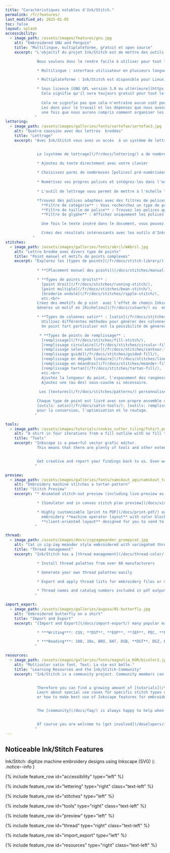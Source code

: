 ```yaml
---
title: "Caractéristiques notables d'Ink/Stitch."
permalink: /fr/features/
last_modified_at: 2025-01-05
toc: false
layout: splash
accessibility:
  - image_path: /assets/images/features/gnu.jpg
    alt: "Embroidered GNU and Penguin"
    title: "Multilingue, multiplateforme, gratuit et open source"
    excerpt: "L'objectif du projet Ink/Stitch est de mettre des outils de conception de broderie gratuits et de haute qualité entre les mains de personnes qui n'auraient normalement pas accès à de tels outils.

              Nous voulons donc le rendre facile à utiliser pour tout le monde :

              * Multilingue : interface utilisateur en plusieurs langues ([Aide appréciée](https://translate.inkstitch.org))

              * Multiplateforme : Ink/Stitch est disponible pour Linux, Windows et macOS.

              * Sous licence [GNU GPL version 3.0 ou ultérieure](https://www.gnu.org/licenses/gpl-3.0).
                Cela signifie qu'il sera toujours gratuit pour tout le monde d'utiliser, de partager et de contribuer.<br><br>
    
                Cela ne signifie pas que cela n'entraîne aucun coût pour les contributeurs.
                Les dons pour le travail et les dépenses que nous avons consacrés au programme seront les bienvenus -
                une fois que nous aurons compris comment organiser les finances....
             "
lettering:
  - image_path: /assets/images/galleries/fonts/sortefax/sortefax3.jpg
    alt: "Quatre coussins avec des lettres  brodées"
    title: "Lettrage"
    excerpt: "Avec Ink/Stitch vous avez un accès  à un système de lettrage facile à utiliser avec une longue liste de polices prêtes à l'emploi.


              Le [système de lettrage](/fr/docs/lettering/) a de nombreuses fonctionnalités intéressantes :

              * Ajoutez du texte directement avec votre clavier
              
              * Choisissez parmi de nombreuses [polices] pré-numérisées (/fr/fonts/font-library/)
              
              * Numérisez vos propres polices et intégrez-les dans l'outil de lettrage (ou partagez-les avec tout le monde)
              
              * L'outil de lettrage vous permet de mettre à l'échelle les polices dans les limites définies par l'auteur 

              *Trouvez des polices adaptées avec des filtres de polices pouvant être utilisés simultanément :<br>
                **Filtre de catégorie** : Vous recherchez un type de police spécifique ? Le filtre de catégorie de police vous aide à trouver des polices avec des types ou des styles de points spécifiques.<br>
                **Filtre de taille de police** : Trouvez les polices qui correspondent à votre conception. La police choisie s'adaptera automatiquement à la valeur de taille saisie dans le filtre.<br>
                **Filtre de glyphe** : Affichez uniquement les polices avec tous les glyphes nécessaires pour le texte donné

                Une fois le texte inséré dans le document, vous pouvez modifier les chemins et les paramètres de broderie comme vous le souhaitez.

                Créez des résultats intéressants avec les outils d'Inkscape disponibles, par exemple [Lettrage le long du chemin](/docs/lettering/#lettering-along-path) ou la déformation d'enveloppe [effets de chemin](/tutorials/distort/).
            "
stitches:
  - image_path: /assets/images/galleries/fonts/abril/WAbril.jpg
    alt: "Lettre brodée avec divers type de points"
    title: "Point manuel et motifs de points complexes"
    excerpt: "Explorez les [types de points](/fr/docs/stitch-library/) disponibles dans Ink/Stitch et ouvrez vous un monde de possibilités créatives.
    
              * **[Placement manuel des points]((/docs/stitches/manual-stitch/))** : placez chaque point exactement où vous le souhaitez

              * **Types de points droitst** :
                [point droit](/fr/docs/stitches/running-stitch/),
                [point multiple](/fr/docs/stitches/bean-stitch/),
                [broderie ondulé](/fr/docs/stitches/ripple-stitch/),
                etc.<br>
              Créez des mmotifs de p oint  avec l'effet de chemin Inkscape [Motif suivant chemin](/fr/tutorials/patterned-unning-stitch/).<br>
              Générez un motif en [Richelieu](/fr/docs/cutwork/) ou  en [redwork](/fr/docs/stroke-tools/#redwork).

              * **Types de colonnes satin** : [satin](/fr/docs/stitches/satin-column/), [point en E](/fr/docs/stitches/e-stitch/), [point en S](/fr/docs/stitches/s-stitch/), [satin zigzag](/fr/docs/stitches/zigzag-satin-stitch/), etc.<br>
                Utilisez différentes méthodes pour générer des colonnes satin. Ajoutez une sous-couche si nécessaire. Définissez des options de randomisation ou personnalisez le découpage des points pour les colonnes larges.<br>
                Un point fort particulier est la possibilité de générer facilement des [satins multicolores](/docs/satin-tools/#multicolor-satin).

               * **Types de points de remplissage** :
                [remplissage](/fr/docs/stitches/fill-stitch/),
                [remplissage circulaire](/fr/docs/stitches/circular-fill/),
                [remplissage selon contour](/fr/docs/stitches/contour-fill/),
                [remplissage guidé](/fr/docs/stitches/guided-fill/),
                [remplissage en dégadé linéaire](/fr/docs/stitches/linear-gradient-fill/),
                [remplissage en méandres](/fr/docs/stitches/meander-fill/),
                [remplissage tartan](/fr/docs/stitches/tartan-fill/),
                etc.<br>
                Ajustez la longueur du point, l'espacement des rangéess et leur angle parmi d'autres options.
                Ajoutez une (ou des) sous-couche si nécessaire.
             
               Les [textures](/fr/docs/stitches/patterns/) personnalisées peuvent être appliquées à tous les types de points disponibles.

              Chaque type de point est livré avec son propre ensemble d'outils ([outils: trait](/fr/docs/stroke-tools/),
              [outils: satin](/fr/docs/satin-tools/), [outils: remplissage](/fr/docs/fill-tools/))
              pour la conversion, l'optimisation et le routage.
             "

tools:
  - image_path: /assets/images/tutorials/cookie_cutter_tiling/Tshirt.png
    alt: "A shirt in four iterations from a fill outline with no fill to a stroke outline and a fill"
    title: "Tools"
    excerpt: "Inkscape is a powerful vector grafic editor.
              This means that there are plenty of tools and other extensions that you can use - beside of the tools delivered by the Ink/Stitch plugin.


              Get creative and report your findings back to us. Even we haven't seen everything that is possible yet.
             "

preview:
  - image_path: /assets/images/galleries/fonts/namskout_ags/namskout_tartan_encours.jpg
    alt: "Embroidery machine stitches a tartan pattern"
    title: "Stitch Preview"
    excerpt: "* Animated stitch-out preview (including live-preview as you adjust settings like row spacing underlay, etc.)

              * [Simulator and in canvas stitch plan preview](/docs/visualize/)

              * Highly customizable [print to PDF](/docs/print-pdf/) output with realistic rendering and line-drawing mode<br>
                embroidery **machine operator layout** with color blocks, thread names, stitch counts, and custom notes<br>
                **client-oriented layout** designed for you to send to your customer
             "

thread:
  - image_path: /assets/images/docs/zigzagmeander_grumpycat.jpg
    alt: "Cat in zig-zag meander style embroidered with variegated thread"
    title: "Thread management"
    excerpt: "Ink/Stitch has a [thread management](/docs/thread-color/) section in the menu.

              * Install thread palettes from over 60 manufacturers

              * Generate your own thread palettes easily

              * Export and apply thread lists for embroidery files or match colors of a design to selected thread palettes

              * Thread names and catalog numbers included in pdf outputs and in embroidery file formats which are capable to store color inoformation
             "

import_export:
  - image_path: /assets/images/galleries/augusa/01-butterfly.jpg
    alt: "Embroidered butterfly on a shirt"
    title: "Import and Export"
    excerpt: "[Import and Export](/docs/import-export/) many popular machine embroidery formats (including batch export)

              * ***Writing***: CSV, **DST**, **EXP**, **JEF**, PEC, **PES**, SVG, TXT (G-CODE), U01, **VP3**

              * ***Reading***: 100, 10o, BRO, DAT, DSB, **DST**, DSZ, EMD, **EXP**, EXY, FXY, GT, INB, **JEF**, JPX, KSM, MAX, MIT, NEW, PCD, PCM, PCQ, PCS, PEC, **PES**, PHB, PHC, SEW, SHV, STC, STX, TAP, TBF, TXT (G-CODE), U01, **VP3**, XXX, ZXY
             "

resources:
  - image_path: /assets/images/galleries/fonts/magnolia_KOR/bicolor2.jpg
    alt: "Multicolor satin font. Text: La vie est belle."
    title: "Learning Resources and the Ink/Stitch-Community"
    excerpt: "Ink/Stitch is a community project. Community members can provide helpful information and tutorials.


              Therefore you can find a growing amount of [tutorials](/tutorials/) about various topics on the Ink/Stitch website.
              Learn about special use cases for specific stitch types or embroidery techniques. Learn how to optimize your embroidery design
              or how to make best use of Inkscape features for embroidery.


              The [community](/docs/faq/) is always happy to help when there is trouble or just simple beginner questions.


              Of course you are welcome to [get involved](/developers/introduction/) and see what you can do to bring Ink/Stitch forward.
             "
---
```

## Noticeable Ink/Stitch Features

Ink/Stitch: digitize machine embroidery designs using Inkscape (SVG)
{: .notice--info }

{% include feature_row id="accessibility" type="left" %}

{% include feature_row id="lettering" type="right" class="text-left" %}

{% include feature_row id="stitches" type="left" %}

{% include feature_row id="tools" type="right" class="text-left" %}

{% include feature_row id="preview" type="left" %}

{% include feature_row id="thread" type="right" class="text-left" %}

{% include feature_row id="import_export" type="left" %}

{% include feature_row id="resources" type="right" class="text-left" %}
